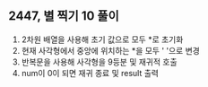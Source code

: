 ## 2447, 별 찍기 10 풀이
1. 2차원 배열을 사용해 초기 값으로 모두 *로 초기화
2. 현재 사각형에서 중앙에 위치하는 *을 모두 ' '으로 변경
3. 반복문을 사용해 사각형을 9등분 및 재귀적 호출
4. num이 0이 되면 재귀 종료 및 result 출력